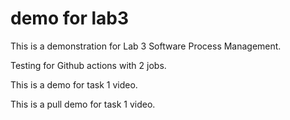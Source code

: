 # demo for lab3

This is a demonstration for Lab 3 Software Process Management.

Testing for Github actions with 2 jobs.

This is a demo for task 1 video. 

This is a pull demo for task 1 video.
